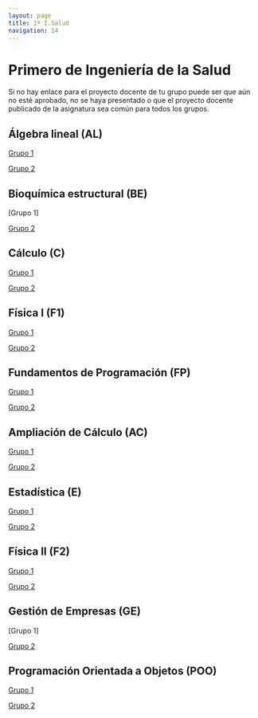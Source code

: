 ```yaml
---
layout: page
title: 1º I.Salud
navigation: 14
---
```


# Primero de Ingeniería de la Salud

Si no hay enlace para el proyecto docente de tu grupo puede ser que aún no esté aprobado, no se haya presentado o que el proyecto docente publicado de la asignatura sea común para todos los grupos.


## Álgebra lineal (AL)

[Grupo 1](https://uses0-my.sharepoint.com/:b:/g/personal/delegacion_etsii_us_es/ESXYdO5_J1lKmqGwkM0RgY0BKmW-_LGXoeTObCZJhYJh9g?e=kUo9Kx)

[Grupo 2](https://uses0-my.sharepoint.com/:b:/g/personal/delegacion_etsii_us_es/ETstHSsqyclEsJa1AEjCl50BwZBXgCRuBzaFXh09R5UO0A?e=51MLz5)


## Bioquímica estructural (BE)

[Grupo 1]

[Grupo 2](https://sevius.us.es/asignus/proyectopublicado.php?codasig=2260003&vac=1101580&gac=2)


## Cálculo (C)

[Grupo 1](https://sevius.us.es/asignus/proyectopublicado.php?codasig=2260006&vac=1101561&gac=1)

[Grupo 2](https://uses0-my.sharepoint.com/:b:/g/personal/delegacion_etsii_us_es/ESyd-3vWXkZAnRN5K9Jfz2oBGdrb-SzOtnUPW4fgcH_l_A?e=7OptqM)


## Física I (F1)
[Grupo 1](https://sevius.us.es/asignus/proyectopublicado.php?codasig=2260004&vac=1101564&gac=1)

[Grupo 2](https://sevius.us.es/asignus/proyectopublicado.php?codasig=2260004&vac=1101564&gac=2)


## Fundamentos de Programación (FP)

[Grupo 1](https://uses0-my.sharepoint.com/:b:/g/personal/delegacion_etsii_us_es/EVQiJyuT2KVLjTr3hcK_ZBgBzKyu-_qsL2twiGKqjAummw?e=MBLdbk)

[Grupo 2](https://uses0-my.sharepoint.com/:b:/g/personal/delegacion_etsii_us_es/EX7XS_sYxK1Bk6PdSFyYsh4B4sVslvgNbkhrXreNsA6Ydw?e=RJEDjQ)


## Ampliación de Cálculo (AC)

[Grupo 1](https://uses0-my.sharepoint.com/:b:/g/personal/delegacion_etsii_us_es/EbccI_yge9VBprIi9lXIVOwBoDsHhmn3oE3U6QlXQ0-LIQ?e=OhIaA5)

[Grupo 2](https://sevius.us.es/asignus/proyectopublicado.php?codasig=2260002&vac=1101555&gac=2)


## Estadística (E)

[Grupo 1](https://sevius.us.es/asignus/proyectopublicado.php?codasig=2260007&vac=1101570&gac=1)

[Grupo 2](https://sevius.us.es/asignus/proyectopublicado.php?codasig=2260007&vac=1101570&gac=2)


## Física II (F2)
[Grupo 1](https://sevius.us.es/asignus/proyectopublicado.php?codasig=2260008&vac=1101565&gac=1)

[Grupo 2](https://sevius.us.es/asignus/proyectopublicado.php?codasig=2260008&vac=1101565&gac=2)


## Gestión de Empresas (GE)
[Grupo 1]

[Grupo 2](https://sevius.us.es/asignus/proyectopublicado.php?codasig=2260009&vac=1101589&gac=2)


## Programación Orientada a Objetos (POO)

[Grupo 1](https://uses0-my.sharepoint.com/:b:/g/personal/delegacion_etsii_us_es/EUOJ51coH2VDjxPsJ6iGnY0BjDOZOjmLetT-uOCAxAgFzg?e=cJQ6I9)

[Grupo 2](https://uses0-my.sharepoint.com/:b:/g/personal/delegacion_etsii_us_es/EaotRPA_JkZOt5lHxrjPaTEBE88tH9k6QATzmwnSxa_HAw?e=2WqsPb)
